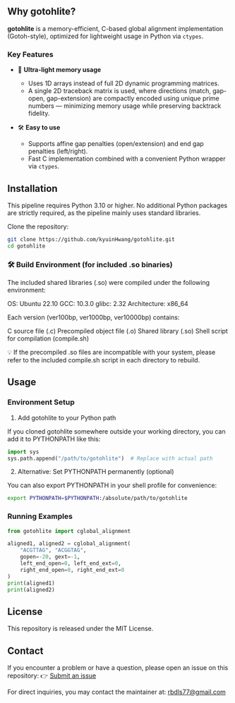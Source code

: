 ## Why gotohlite?

**gotohlite** is a memory-efficient, C-based global alignment implementation (Gotoh-style), optimized for lightweight usage in Python via `ctypes`.

### Key Features

- 🧠 **Ultra-light memory usage**
  - Uses 1D arrays instead of full 2D dynamic programming matrices.
  - A single 2D traceback matrix is used, where directions (match, gap-open, gap-extension) are compactly encoded using unique prime numbers — minimizing memory usage while preserving backtrack fidelity.

- 🛠️ **Easy to use**
  - Supports affine gap penalties (open/extension) and end gap penalties (left/right).
  - Fast C implementation combined with a convenient Python wrapper via `ctypes`.

## Installation
This pipeline requires Python 3.10 or higher.
No additional Python packages are strictly required, as the pipeline mainly uses standard libraries.

Clone the repository:

```bash
git clone https://github.com/kyuinHwang/gotohlite.git
cd gotohlite
```

### 🛠️ Build Environment (for included .so binaries)
The included shared libraries (.so) were compiled under the following environment:

OS: Ubuntu 22.10
GCC: 10.3.0
glibc: 2.32
Architecture: x86_64

Each version (ver100bp, ver1000bp, ver10000bp) contains:

C source file (.c)
Precompiled object file (.o)
Shared library (.so)
Shell script for compilation (compile.sh)

💡 If the precompiled .so files are incompatible with your system, please refer to the included compile.sh script in each directory to rebuild.

## Usage

### Environment Setup
1. Add gotohlite to your Python path

If you cloned gotohlite somewhere outside your working directory, you can add it to PYTHONPATH like this:

```python
import sys
sys.path.append("/path/to/gotohlite")  # Replace with actual path
```

2. Alternative: Set PYTHONPATH permanently (optional)

You can also export PYTHONPATH in your shell profile for convenience:
```bash
export PYTHONPATH=$PYTHONPATH:/absolute/path/to/gotohlite
```

### Running Examples

```python
from gotohlite import cglobal_alignment

aligned1, aligned2 = cglobal_alignment(
    "ACGTTAG", "ACGGTAG",
    gopen=-20, gext=-1,
    left_end_open=0, left_end_ext=0,
    right_end_open=0, right_end_ext=0
)
print(aligned1)
print(aligned2)
```

## License

This repository is released under the MIT License.

## Contact
If you encounter a problem or have a question, please open an issue on this repository:
👉 [Submit an issue](https://github.com/kyuinHwang/gotohlite/issues)

For direct inquiries, you may contact the maintainer at: rbdls77@gmail.com

